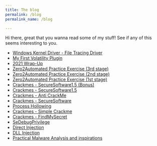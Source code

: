 ```yaml
---
title: The blog
permalink: /blog
permalink_name: /blog

---
```


Hi there, great that you wanna read some of my stuff!
See if any of this seems interesting to you.

- [Windows Kernel Driver - File Tracing Driver](/posts/kernelDevelopement/FileTracingDriver)
- [My First Volatility Plugin](/posts/volatility/notepad)
- [2021 Wrap-Up](/posts/2021-summary)
- [Zero2Automated Practice Exercise (3rd stage)](/posts/Zero2Automated/ThirdStage)
- [Zero2Automated Practice Exercise (2nd stage)](/posts/Zero2Automated/SecondStage)
- [Zero2Automated Practice Exercise (1st stage)](/posts/Zero2Automated/FirstStage)
- [Crackmes - SecureSoftware1.5 (Bonus)](/posts/crackmes/SecureSoftware2B)
- [Crackmes - SecureSoftware1.5](/posts/crackmes/SecureSoftware2)
- [Crackmes - Anti CrackMe](/posts/crackmes/AntiCrackMe)
- [Crackmes - SecureSoftware](/posts/crackmes/SecureSoftware)
- [Process Hollowing](/posts/ProcessHollowing)
- [Crackmes - Simple Crackme](/posts/crackmes/SimpleCrackme)
- [Crackmes - FindMySecret](/posts/crackmes/FindMySecret)
- [SeDebugPrivilege](/posts/SeDebugPrivilege)
- [Direct Injection](/posts/DirectInjection)
- [DLL Injection](/posts/DLLInjection)
- [Practical Malware Analysis and inspirations](/posts/pma)
